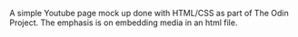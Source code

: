 A simple Youtube page mock up done with HTML/CSS as part of The Odin Project. The emphasis is on embedding media in an html file.